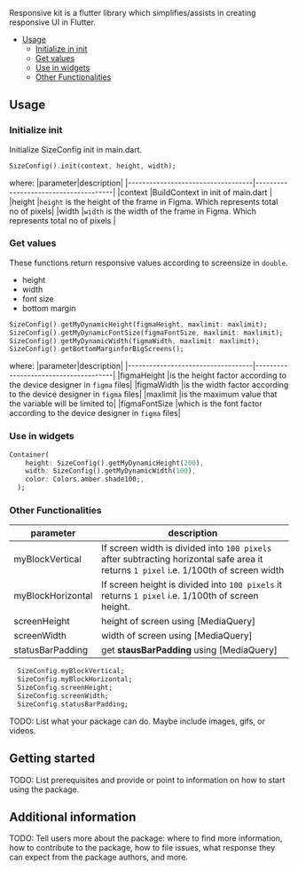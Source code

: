 <!-- 
This README describes the package. If you publish this package to pub.dev,
this README's contents appear on the landing page for your package.

For information about how to write a good package README, see the guide for
[writing package pages](https://dart.dev/guides/libraries/writing-package-pages). 

For general information about developing packages, see the Dart guide for
[creating packages](https://dart.dev/guides/libraries/create-library-packages)
and the Flutter guide for
[developing packages and plugins](https://flutter.dev/developing-packages). 
-->
<!-- 
TODO: Put a short description of the package here that helps potential users
know whether this package might be useful for them. -->


Responsive kit is a flutter library which simplifies/assists in creating responsive UI in Flutter.


- [Usage](#usage)
  - [Initialize in init](#initialize-init)
  - [Get values](#get-values)
  - [Use in widgets](#use-in-widgets)
  - [Other Functionalities](#other-functionalities)

## Usage

### Initialize init
Initialize SizeConfig init in main.dart.

```dart
SizeConfig().init(context, height, width);
```

where: 
|parameter|description|
|-----------------------------------|--------------------------------------|
|context  |BuildContext in init of main.dart                                                |
|height   |`height` is the height of the frame in Figma. Which represents total no of pixels|
|width    |`width` is the width of the frame in Figma. Which represents total no of pixels  |

### Get values

These functions return responsive values according to screensize in `double`.
- height
- width
- font size
- bottom margin

```dart
SizeConfig().getMyDynamicHeight(figmaHeight, maxlimit: maxlimit);
SizeConfig().getMyDynamicFontSize(figmaFontSize, maxlimit: maxlimit);
SizeConfig().getMyDynamicWidth(figmaWidth, maxlimit: maxlimit);
SizeConfig().getBottomMarginforBigScreens();
```
where: 
|parameter|description|
|-----------------------------------|--------------------------------------|
|figmaHeight   |is the height factor according to the device designer in `figma` files|
|figmaWidth    |is the width factor according to the device designer in `figma` files|
|maxlimit      |is the maximum value that the variable will be limited to|
|figmaFontSize |which is the font factor according to the device designer in `figma` files|

### Use in widgets

```dart
Container(
    height: SizeConfig().getMyDynamicHeight(200),
    width: SizeConfig().getMyDynamicWidth(100),
    color: Colors.amber.shade100;,
  ); 
```
### Other Functionalities


|parameter|description|
|-----------------------------------|--------------------------------------|
|myBlockVertical   |If screen width is divided into `100 pixels` after subtracting horizontal safe area it returns `1 pixel` i.e. 1/100th of screen width |
|myBlockHorizontal    |If screen height is divided into `100 pixels` it returns `1 pixel` i.e. 1/100th of screen height.|
|screenHeight      |height of screen using [MediaQuery]|
|screenWidth |width of screen using [MediaQuery]|
|statusBarPadding |get **stausBarPadding** using [MediaQuery]|


```dart
  SizeConfig.myBlockVertical;
  SizeConfig.myBlockHorizontal;
  SizeConfig.screenHeight;
  SizeConfig.screenWidth;
  SizeConfig.statusBarPadding;
```





TODO: List what your package can do. Maybe include images, gifs, or videos.

## Getting started

TODO: List prerequisites and provide or point to information on how to
start using the package.

## Additional information

TODO: Tell users more about the package: where to find more information, how to 
contribute to the package, how to file issues, what response they can expect 
from the package authors, and more.
